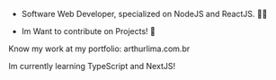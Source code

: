 - Software Web Developer, specialized on NodeJS and ReactJS.
👩‍💻

- Im Want to contribute on Projects!
🚀

Know my work at my portfolio: 
arthurlima.com.br

Im currently learning TypeScript and NextJS!
